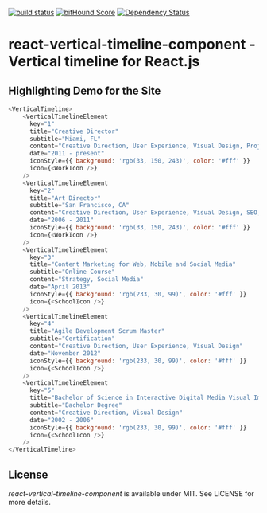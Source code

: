 [![build status](https://secure.travis-ci.org/stephane-monnot/react-vertical-timeline.svg)](http://travis-ci.org/stephane-monnot/react-vertical-timeline) [![bitHound Score](https://www.bithound.io/github/stephane-monnot/react-vertical-timeline/badges/score.svg)](https://www.bithound.io/github/stephane-monnot/react-vertical-timeline) [![Dependency Status](https://david-dm.org/stephane-monnot/react-vertical-timeline.svg)](https://david-dm.org/stephane-monnot/react-vertical-timeline)

# react-vertical-timeline-component - Vertical timeline for React.js

## Highlighting Demo for the Site

```js
<VerticalTimeline>
    <VerticalTimelineElement
      key="1"
      title="Creative Director"
      subtitle="Miami, FL"
      content="Creative Direction, User Experience, Visual Design, Project Management, Team Leading"
      date="2011 - present"
      iconStyle={{ background: 'rgb(33, 150, 243)', color: '#fff' }}
      icon={<WorkIcon />}
    />
    <VerticalTimelineElement
      key="2"
      title="Art Director"
      subtitle="San Francisco, CA"
      content="Creative Direction, User Experience, Visual Design, SEO, Online Marketing"
      date="2006 - 2011"
      iconStyle={{ background: 'rgb(33, 150, 243)', color: '#fff' }}
      icon={<WorkIcon />}
    />
    <VerticalTimelineElement
      key="3"
      title="Content Marketing for Web, Mobile and Social Media"
      subtitle="Online Course"
      content="Strategy, Social Media"
      date="April 2013"
      iconStyle={{ background: 'rgb(233, 30, 99)', color: '#fff' }}
      icon={<SchoolIcon />}
    />
    <VerticalTimelineElement
      key="4"
      title="Agile Development Scrum Master"
      subtitle="Certification"
      content="Creative Direction, User Experience, Visual Design"
      date="November 2012"
      iconStyle={{ background: 'rgb(233, 30, 99)', color: '#fff' }}
      icon={<SchoolIcon />}
    />
    <VerticalTimelineElement
      key="5"
      title="Bachelor of Science in Interactive Digital Media Visual Imaging"
      subtitle="Bachelor Degree"
      content="Creative Direction, Visual Design"
      date="2002 - 2006"
      iconStyle={{ background: 'rgb(233, 30, 99)', color: '#fff' }}
      icon={<SchoolIcon />}
    />
</VerticalTimeline>
```

## License

*react-vertical-timeline-component* is available under MIT. See LICENSE for more details.

